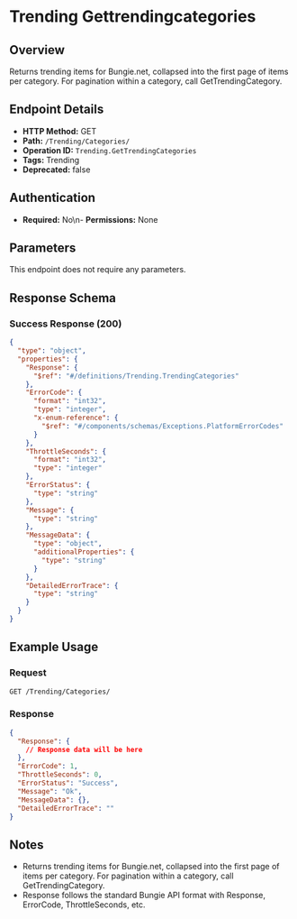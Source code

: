 # Trending Gettrendingcategories

## Overview
Returns trending items for Bungie.net, collapsed into the first page of items per category. For pagination within a category, call GetTrendingCategory.

## Endpoint Details
- **HTTP Method:** GET
- **Path:** `/Trending/Categories/`
- **Operation ID:** `Trending.GetTrendingCategories`
- **Tags:** Trending
- **Deprecated:** false

## Authentication
- **Required:** No\n- **Permissions:** None

## Parameters

This endpoint does not require any parameters.

## Response Schema

### Success Response (200)
```json
{
  "type": "object",
  "properties": {
    "Response": {
      "$ref": "#/definitions/Trending.TrendingCategories"
    },
    "ErrorCode": {
      "format": "int32",
      "type": "integer",
      "x-enum-reference": {
        "$ref": "#/components/schemas/Exceptions.PlatformErrorCodes"
      }
    },
    "ThrottleSeconds": {
      "format": "int32",
      "type": "integer"
    },
    "ErrorStatus": {
      "type": "string"
    },
    "Message": {
      "type": "string"
    },
    "MessageData": {
      "type": "object",
      "additionalProperties": {
        "type": "string"
      }
    },
    "DetailedErrorTrace": {
      "type": "string"
    }
  }
}
```


## Example Usage

### Request
```http
GET /Trending/Categories/
```

### Response
```json
{
  "Response": {
    // Response data will be here
  },
  "ErrorCode": 1,
  "ThrottleSeconds": 0,
  "ErrorStatus": "Success",
  "Message": "Ok",
  "MessageData": {},
  "DetailedErrorTrace": ""
}
```

## Notes
- Returns trending items for Bungie.net, collapsed into the first page of items per category. For pagination within a category, call GetTrendingCategory.
- Response follows the standard Bungie API format with Response, ErrorCode, ThrottleSeconds, etc.
